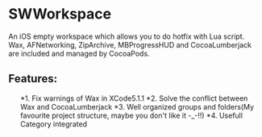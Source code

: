 SWWorkspace
===========

An iOS empty workspace which allows you to do hotfix with Lua script. 
Wax, AFNetworking, ZipArchive, MBProgressHUD and CocoaLumberjack are included and managed by CocoaPods.

Features:
-----------
<ul>
*1. Fix warnings of Wax in XCode5.1.1
*2. Solve the conflict between Wax and CocoaLumberjack
*3. Well organized groups and folders(My favourite project structure, maybe you don't like it  -_-!!)
*4. Usefull Category integrated
</ul>